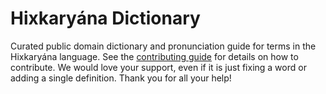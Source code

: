 
# Hixkaryána Dictionary

Curated public domain dictionary and pronunciation guide for terms in the Hixkaryána language. See the [contributing guide](https://github.com/drumworkteam/term/blob/make/.github/contributing.md) for details on how to contribute. We would love your support, even if it is just fixing a word or adding a single definition. Thank you for all your help!